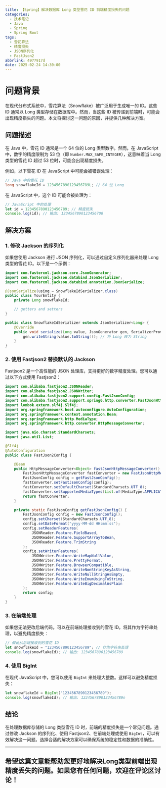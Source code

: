 ```yaml
---
title: 【Spring】解决数据库 Long 类型雪花 ID 前端精度损失的问题
categories:
  - 技术笔记
  - Java
  - Spring
  - Spring Boot
tags:
  - 雪花算法
  - 精度损失
  - JSON序列化
  - FastJson2
abbrlink: 4977917d
date: 2025-02-24 14:30:00
---
```


# 问题背景

在现代分布式系统中，雪花算法（Snowflake）被广泛用于生成唯一的 ID。这些 ID 通常以 Long 类型存储在数据库中。然而，当这些 ID 被传递到前端时，可能会出现精度损失的问题。本文将探讨这一问题的原因，并提供几种解决方案。

## 问题描述

在 Java 中，雪花 ID 通常是一个 64 位的 Long 类型数字。然而，在 JavaScript 中，数字的精度限制为 53 位（即 `Number.MAX_SAFE_INTEGER`），这意味着当 Long 类型的雪花 ID 超过 53 位时，可能会出现精度损失。

例如，以下雪花 ID 在 JavaScript 中可能会被错误处理：

```java
// Java 中的雪花 ID
long snowflakeId = 1234567890123456789L; // 64 位 Long
```

在 JavaScript 中，这个 ID 可能会被处理为：

```javascript
// JavaScript 中的处理
let id = 1234567890123456789; // 精度损失
console.log(id); // 输出: 1234567890123456700
```

## 解决方案

### 1. 修改 Jackson 的序列化

如果您使用 Jackson 进行 JSON 序列化，可以通过自定义序列化器来处理 Long 类型的雪花 ID。以下是一个示例：

```java
import com.fasterxml.jackson.core.JsonGenerator;
import com.fasterxml.jackson.databind.JsonSerializer;
import com.fasterxml.jackson.databind.annotation.JsonSerialize;

@JsonSerialize(using = SnowflakeIdSerializer.class)
public class YourEntity {
    private Long snowflakeId;

    // getters and setters
}

public class SnowflakeIdSerializer extends JsonSerializer<Long> {
    @Override
    public void serialize(Long value, JsonGenerator gen, SerializerProvider serializers) throws IOException {
        gen.writeString(value.toString()); // 将 Long 转为 String
    }
}
```

### 2. 使用 Fastjson2 替换默认的 Jackson

Fastjson2 是一个高性能的 JSON 处理库，支持更好的数字精度处理。您可以通过以下方式使用 Fastjson2：

```java
import com.alibaba.fastjson2.JSONReader;
import com.alibaba.fastjson2.JSONWriter;
import com.alibaba.fastjson2.support.config.FastJsonConfig;
import com.alibaba.fastjson2.support.spring6.http.converter.FastJsonHttpMessageConverter;
import lombok.extern.slf4j.Slf4j;
import org.springframework.boot.autoconfigure.AutoConfiguration;
import org.springframework.context.annotation.Bean;
import org.springframework.http.MediaType;
import org.springframework.http.converter.HttpMessageConverter;

import java.nio.charset.StandardCharsets;
import java.util.List;

@Slf4j
@AutoConfiguration
public class FastJson2Config {

    @Bean
    public HttpMessageConverter<Object> fastJsonHttpMessageConverter() {
        FastJsonHttpMessageConverter fastConverter = new FastJsonHttpMessageConverter();
        FastJsonConfig config = getFastJsonConfig();
        fastConverter.setFastJsonConfig(config);
        fastConverter.setDefaultCharset(StandardCharsets.UTF_8);
        fastConverter.setSupportedMediaTypes(List.of(MediaType.APPLICATION_JSON));
        return fastConverter;
    }

    private static FastJsonConfig getFastJsonConfig() {
        FastJsonConfig config = new FastJsonConfig();
        config.setCharset(StandardCharsets.UTF_8);
        config.setDateFormat("yyyy-MM-dd HH:mm:ss");
        config.setReaderFeatures(
            JSONReader.Feature.FieldBased,
            JSONReader.Feature.SupportArrayToBean,
            JSONReader.Feature.TrimString
        );
        config.setWriterFeatures(
            JSONWriter.Feature.WriteMapNullValue,
            JSONWriter.Feature.PrettyFormat,
            JSONWriter.Feature.BrowserCompatible,
            JSONWriter.Feature.WriteNonStringKeyAsString,
            JSONWriter.Feature.WriteNullStringAsEmpty,
            JSONWriter.Feature.WriteEnumUsingToString,
            JSONWriter.Feature.WriteBigDecimalAsPlain
        );
        return config;
    }
}
```

### 3. 在前端处理

如果您无法更改后端代码，可以在前端处理接收到的雪花 ID。将其作为字符串处理，以避免精度损失：

```javascript
// 假设从后端接收到的雪花 ID
let snowflakeId = "1234567890123456789"; // 作为字符串处理
console.log(snowflakeId); // 输出: 1234567890123456789
```

### 4. 使用 BigInt

在现代 JavaScript 中，您可以使用 `BigInt` 来处理大整数。这样可以避免精度损失：

```javascript
let snowflakeId = BigInt("1234567890123456789");
console.log(snowflakeId); // 输出: 1234567890123456789n
```

## 结论

在处理数据库存储的 Long 类型雪花 ID 时，前端的精度损失是一个常见问题。通过修改 Jackson 的序列化、使用 Fastjson2、在前端处理或使用 `BigInt`，可以有效解决这一问题。选择合适的解决方案可以确保系统的稳定性和数据的准确性。

---

希望这篇文章能帮助您更好地解决Long类型前端出现精度丢失的问题。如果您有任何问题，欢迎在评论区讨论！ 
---
